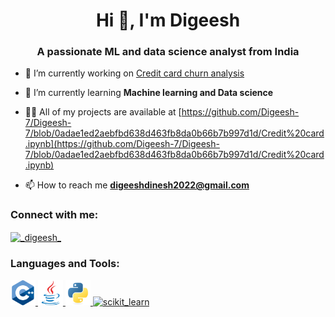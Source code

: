 <h1 align="center">Hi 👋, I'm Digeesh</h1>
<h3 align="center">A passionate ML and data science analyst from India</h3>

- 🔭 I’m currently working on [Credit card churn analysis](https://github.com/Digeesh-7/Digeesh-7/blob/0adae1ed2aebfbd638d463fb8da0b66b7b997d1d/Credit%20card.ipynb)

- 🌱 I’m currently learning **Machine learning and Data science**

- 👨‍💻 All of my projects are available at [https://github.com/Digeesh-7/Digeesh-7/blob/0adae1ed2aebfbd638d463fb8da0b66b7b997d1d/Credit%20card.ipynb](https://github.com/Digeesh-7/Digeesh-7/blob/0adae1ed2aebfbd638d463fb8da0b66b7b997d1d/Credit%20card.ipynb)

- 📫 How to reach me **digeeshdinesh2022@gmail.com**

<h3 align="left">Connect with me:</h3>
<p align="left">
<a href="https://instagram.com/_digeesh_" target="blank"><img align="center" src="https://raw.githubusercontent.com/rahuldkjain/github-profile-readme-generator/master/src/images/icons/Social/instagram.svg" alt="_digeesh_" height="30" width="40" /></a>
</p>

<h3 align="left">Languages and Tools:</h3>
<p align="left"> <a href="https://www.w3schools.com/cpp/" target="_blank" rel="noreferrer"> <img src="https://raw.githubusercontent.com/devicons/devicon/master/icons/cplusplus/cplusplus-original.svg" alt="cplusplus" width="40" height="40"/> </a> <a href="https://www.java.com" target="_blank" rel="noreferrer"> <img src="https://raw.githubusercontent.com/devicons/devicon/master/icons/java/java-original.svg" alt="java" width="40" height="40"/> </a> <a href="https://www.python.org" target="_blank" rel="noreferrer"> <img src="https://raw.githubusercontent.com/devicons/devicon/master/icons/python/python-original.svg" alt="python" width="40" height="40"/> </a> <a href="https://scikit-learn.org/" target="_blank" rel="noreferrer"> <img src="https://upload.wikimedia.org/wikipedia/commons/0/05/Scikit_learn_logo_small.svg" alt="scikit_learn" width="40" height="40"/> </a> </p>
